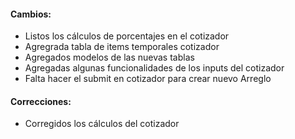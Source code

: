 <h4>Cambios:</h4>  
<ul>   
    <li>Listos los cálculos de porcentajes en el cotizador</li>
    <li>Agregrada tabla de items temporales cotizador</li>
    <li>Agregados modelos de las nuevas tablas</li>
    <li>Agregadas algunas funcionalidades de los inputs del cotizador</li>
    <li>Falta hacer el submit en cotizador para crear nuevo Arreglo</li>
</ul>

<h4>Correcciones:</h4> 
<ul>
    <li>Corregidos los cálculos del cotizador</li>
</ul>


